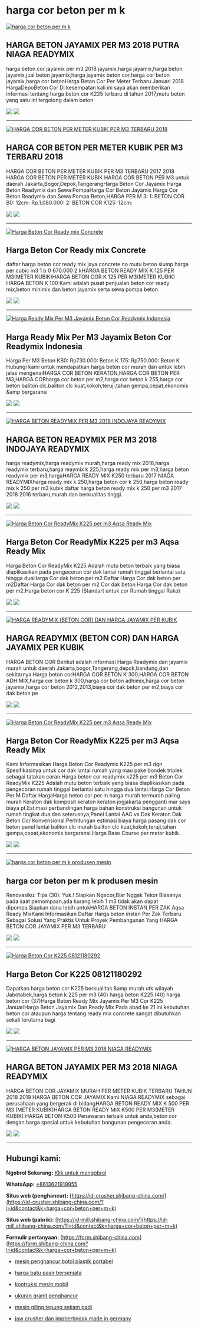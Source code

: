 # harga cor beton per m k

<a href="https://swt.shibang-china.com/?l=id&img&k=harga+cor+beton+per+m+k" target="_blank">![harga cor beton per m k](http://static.shibang-china.com/all-800x300/399.jpg)</a>

## HARGA BETON JAYAMIX PER M3 2018 PUTRA NIAGA READYMIX
harga beton cor jayamix per m3 2018 jayamix,harga jayamix,harga beton jayamix,jual beton jayamix,harga jayamix beton cor,harga cor beton jayamix,harga cor betonHarga Beton Cor Per Meter Terbaru Januari 2018 HargaDepoBeton Cor Di kesempatan kali ini saya akan memberikan informasi tentang harga beton cor K225 terbaru di tahun 2017,mutu beton yang satu ini tergolong dalam beton


<a href="https://whatsapp.shibangsoft.com/WhatsApp.php" target="_blank" title="WhatsApp">![](http://static.shibang-china.com/icon/whatsapp.png)</a> <a href="https://swt.shibang-china.com/?l=id&icon&k=harga+cor+beton+per+m+k" target="_blank">![](http://static.shibang-china.com/icon/chat-id.png)</a>

---

<a href="https://swt.shibang-china.com/?l=id&img&k=harga+cor+beton+per+m+k" target="_blank">![HARGA COR BETON PER METER KUBIK PER M3 TERBARU 2018](http://static.shibang-china.com/all-800x300/584.jpg)</a>

## HARGA COR BETON PER METER KUBIK PER M3 TERBARU 2018
HARGA COR BETON PER METER KUBIK PER M3 TERBARU 2017 2018 HARGA COR BETON PER METER KUBIK HARGA COR BETON PER M3 untuk daerah Jakarta,Bogor,Depok,TangerangHarga Beton Cor Jayamix Harga Beton Readymix dan Sewa PompaHarga Cor Beton Jayamix Harga Cor Beton Readymix dan Sewa Pompa Beton,HARGA PER M 3: 1: BETON COR B0: 12cm: Rp.1.080.000: 2: BETON COR K125: 12cm:


<a href="https://whatsapp.shibangsoft.com/WhatsApp.php" target="_blank" title="WhatsApp">![](http://static.shibang-china.com/icon/whatsapp.png)</a> <a href="https://swt.shibang-china.com/?l=id&icon&k=harga+cor+beton+per+m+k" target="_blank">![](http://static.shibang-china.com/icon/chat-id.png)</a>

---

<a href="https://swt.shibang-china.com/?l=id&img&k=harga+cor+beton+per+m+k" target="_blank">![Harga Beton Cor Ready mix Concrete](http://static.shibang-china.com/all-800x300/616.jpg)</a>

## Harga Beton Cor Ready mix Concrete
daftar harga beton cor ready mix jaya concrete no mutu beton slump harga per cubic m3 1 b 0 670.000 2 kHARGA BETON READY MIX K 125 PER M3(METER KUBIK)HARGA BETON COR K 125 PER M3(METER KUBIK) HARGA BETON K 100 Kami adalah pusat penjualan beton cor ready mix,beton minimix dan beton jayamix serta sewa pompa beton


<a href="https://whatsapp.shibangsoft.com/WhatsApp.php" target="_blank" title="WhatsApp">![](http://static.shibang-china.com/icon/whatsapp.png)</a> <a href="https://swt.shibang-china.com/?l=id&icon&k=harga+cor+beton+per+m+k" target="_blank">![](http://static.shibang-china.com/icon/chat-id.png)</a>

---

<a href="https://swt.shibang-china.com/?l=id&img&k=harga+cor+beton+per+m+k" target="_blank">![Harga Ready Mix Per M3 Jayamix Beton Cor Readymix Indonesia](http://static.shibang-china.com/all-800x300/125.jpg)</a>

## Harga Ready Mix Per M3 Jayamix Beton Cor Readymix Indonesia
Harga Per M3 Beton KB0: Rp730.000: Beton K 175: Rp750.000: Beton K Hubungi kami untuk mendapatkan harga beton cor murah dan untuk lebih jelas mengenaiHARGA COR BETON KERATON,HARGA COR BETON PER M3,HARGA CORharga cor beton per m2,harga cor beton k 255,harga cor beton baliton clc.baliton clc kuat,kokoh,teruji,tahan gempa,cepat,ekonomis &amp bergaransi


<a href="https://whatsapp.shibangsoft.com/WhatsApp.php" target="_blank" title="WhatsApp">![](http://static.shibang-china.com/icon/whatsapp.png)</a> <a href="https://swt.shibang-china.com/?l=id&icon&k=harga+cor+beton+per+m+k" target="_blank">![](http://static.shibang-china.com/icon/chat-id.png)</a>

---

<a href="https://swt.shibang-china.com/?l=id&img&k=harga+cor+beton+per+m+k" target="_blank">![HARGA BETON READYMIX PER M3 2018 INDOJAYA READYMIX](http://static.shibang-china.com/all-800x300/1434.jpg)</a>

## HARGA BETON READYMIX PER M3 2018 INDOJAYA READYMIX
harga readymix,harga readymix murah,harga ready mix 2018,harga readymix terbaru,harga reaymix k 225,harga ready mix per m3,harga beton readymix per m3,hargaHARGA READY MIX K250 terbaru 2017 NIAGA READYMIXharga ready mix k 250,harga beton cor k 250,harga beton ready mix k 250 per m3 kubik daftar harga beton ready mix k 250 per m3 2017 2018 2016 terbaru,murah dan berkualitas tinggi.


<a href="https://whatsapp.shibangsoft.com/WhatsApp.php" target="_blank" title="WhatsApp">![](http://static.shibang-china.com/icon/whatsapp.png)</a> <a href="https://swt.shibang-china.com/?l=id&icon&k=harga+cor+beton+per+m+k" target="_blank">![](http://static.shibang-china.com/icon/chat-id.png)</a>

---

<a href="https://swt.shibang-china.com/?l=id&img&k=harga+cor+beton+per+m+k" target="_blank">![Harga Beton Cor ReadyMix K225 per m3 Aqsa Ready Mix](http://static.shibang-china.com/all-800x300/216.jpg)</a>

## Harga Beton Cor ReadyMix K225 per m3 Aqsa Ready Mix
Harga Beton Cor ReadyMix K225 Adalah mutu beton terbaik yang biasa diaplikasikan pada pengecoran cor dak lantai rumah tinggal berlantai satu hingga duaHarga Cor dak beton per m2 Daftar Harga Cor dak beton per m2Daftar Harga Cor dak beton per m2 Cor dak beton Harga Cor dak beton per m2.Harga beton cor K 225 (Standart untuk cor Rumah tinggal Ruko)


<a href="https://whatsapp.shibangsoft.com/WhatsApp.php" target="_blank" title="WhatsApp">![](http://static.shibang-china.com/icon/whatsapp.png)</a> <a href="https://swt.shibang-china.com/?l=id&icon&k=harga+cor+beton+per+m+k" target="_blank">![](http://static.shibang-china.com/icon/chat-id.png)</a>

---

<a href="https://swt.shibang-china.com/?l=id&img&k=harga+cor+beton+per+m+k" target="_blank">![HARGA READYMIX (BETON COR) DAN HARGA JAYAMIX PER KUBIK](http://static.shibang-china.com/all-800x300/785.jpg)</a>

## HARGA READYMIX (BETON COR) DAN HARGA JAYAMIX PER KUBIK
HARGA BETON COR Berikut adalah informasi Harga Readymix dan jayamix murah untuk daerah Jakarta,bogor,Tangerang,depok,bandung,dan sekitarnya.Harga beton corHARGA COR BETON K 300,HARGA COR BETON ADHIMIX,harga cor beton k 300,harga cor beton adhimix,harga cor beton jayamix,harga cor beton 2012,2013,biaya cor dak beton per m2,biaya cor dak beton pe


<a href="https://whatsapp.shibangsoft.com/WhatsApp.php" target="_blank" title="WhatsApp">![](http://static.shibang-china.com/icon/whatsapp.png)</a> <a href="https://swt.shibang-china.com/?l=id&icon&k=harga+cor+beton+per+m+k" target="_blank">![](http://static.shibang-china.com/icon/chat-id.png)</a>

---

<a href="https://swt.shibang-china.com/?l=id&img&k=harga+cor+beton+per+m+k" target="_blank">![Harga Beton Cor ReadyMix K225 per m3 Aqsa Ready Mix](http://static.shibang-china.com/all-800x300/472.jpg)</a>

## Harga Beton Cor ReadyMix K225 per m3 Aqsa Ready Mix
Kami Informasikan Harga Beton Cor Readymix K225 per m3 dgn Spesifikasinya untuk cor dak lantai rumah yang mau pake bondek triplek sebagai tatakan coran.Harga beton cor readymix k225 per m3 Beton Cor ReadyMix K225 Adalah mutu beton terbaik yang biasa diaplikasikan pada pengecoran rumah tinggal berlantai satu hingga dua lantai.Harga Cor Beton Per M Daftar HargaHarga beton cor per m harga murah termurah paling murah Keraton dak komposit keraton keraton jogjakarta pengganti mar says biaya pt.Estimasi perbandingan harga bahan konstruksi bangunan untuk rumah tingkat dua dan seterusnya,Panel Lantai AAC vs Dak Keraton Dak Beton Cor Konvensional.Perhitungan estimasi biaya harga pasang dak cor beton panel lantai baliton clc murah baliton clc kuat,kokoh,teruji,tahan gempa,cepat,ekonomis bergaransi.Harga Base Course per meter kubik.


<a href="https://whatsapp.shibangsoft.com/WhatsApp.php" target="_blank" title="WhatsApp">![](http://static.shibang-china.com/icon/whatsapp.png)</a> <a href="https://swt.shibang-china.com/?l=id&icon&k=harga+cor+beton+per+m+k" target="_blank">![](http://static.shibang-china.com/icon/chat-id.png)</a>

---

<a href="https://swt.shibang-china.com/?l=id&img&k=harga+cor+beton+per+m+k" target="_blank">![harga cor beton per m k produsen mesin](http://static.shibang-china.com/all-800x300/1414.jpg)</a>

## harga cor beton per m k produsen mesin
Renovasiku: Tips (30): Yuk.! Siapkan Ngecor,Biar Nggak Tekor Biasanya pada saat pemompaan,ada kurang lebih 1 m3 tidak akan dapat dipompa.Siapkan dana lebih untukHARGA BETON INSTAN PER ZAK Aqsa Ready MixKami Informasikan Daftar Harga beton instan Per Zak Terbaru Sebagai Solusi Yang Praktis Untuk Proyek Pembangunan Yang HARGA BETON COR JAYAMIX PER M3 TERBARU


<a href="https://whatsapp.shibangsoft.com/WhatsApp.php" target="_blank" title="WhatsApp">![](http://static.shibang-china.com/icon/whatsapp.png)</a> <a href="https://swt.shibang-china.com/?l=id&icon&k=harga+cor+beton+per+m+k" target="_blank">![](http://static.shibang-china.com/icon/chat-id.png)</a>

---

<a href="https://swt.shibang-china.com/?l=id&img&k=harga+cor+beton+per+m+k" target="_blank">![Harga Beton Cor K225 08121180292](http://static.shibang-china.com/all-800x300/1422.jpg)</a>

## Harga Beton Cor K225 08121180292
Dapatkan harga beton cor K225 berkualitas &amp murah utk wilayah Jabotabek,harga beton k 225 per m3 (40) harga beton K225 (40) harga beton cor (37)Harga Beton Ready Mix Jayamix Per M3 Cor K225 JanuariHarga Beton Jayamix Dan Ready Mix Pada abad ke 21 ini kebutuhan beton cor ataupun harga tentang ready mix concrete sangat dibutuhkan sekali terutama bagi


<a href="https://whatsapp.shibangsoft.com/WhatsApp.php" target="_blank" title="WhatsApp">![](http://static.shibang-china.com/icon/whatsapp.png)</a> <a href="https://swt.shibang-china.com/?l=id&icon&k=harga+cor+beton+per+m+k" target="_blank">![](http://static.shibang-china.com/icon/chat-id.png)</a>

---

<a href="https://swt.shibang-china.com/?l=id&img&k=harga+cor+beton+per+m+k" target="_blank">![HARGA BETON JAYAMIX PER M3 2018 NIAGA READYMIX](http://static.shibang-china.com/all-800x300/1350.jpg)</a>

## HARGA BETON JAYAMIX PER M3 2018 NIAGA READYMIX
HARGA BETON COR JAYAMIX MURAH PER METER KUBIK TERBARU TAHUN 2018 2019 HARGA BETON COR JAYAMIX Kami NIAGA READYMIX sebagai perusahaan yang bergerak di bidangHARGA BETON READY MIX K 500 PER M3 (METER KUBIK)HARGA BETON READY MIX K500 PER M3(METER KUBIK) HARGA BETON K500 Penawaran terbaik untuk anda,beton cor dengan harga spesial untuk kebutuhan bangunan pengecoran anda.


<a href="https://whatsapp.shibangsoft.com/WhatsApp.php" target="_blank" title="WhatsApp">![](http://static.shibang-china.com/icon/whatsapp.png)</a> <a href="https://swt.shibang-china.com/?l=id&icon&k=harga+cor+beton+per+m+k" target="_blank">![](http://static.shibang-china.com/icon/chat-id.png)</a>

---
## Hubungi kami:

**Ngobrol Sekarang:** [Klik untuk mengobrol](https://swt.shibang-china.com?l=id&contact&k=harga+cor+beton+per+m+k)

**WhatsApp:**  [+8613621919955](https://whatsapp.shibangsoft.com/WhatsApp.php)

**Situs web (penghancur):** [https://id-crusher.shibang-china.com/](https://id-crusher.shibang-china.com/?l=id&contact&k=harga+cor+beton+per+m+k)

**Situs web (pabrik):** [https://id-mill.shibang-china.com/](https://id-mill.shibang-china.com/?l=id&contact&k=harga+cor+beton+per+m+k)

**Formulir pertanyaan:** [https://form.shibang-china.com](https://form.shibang-china.com?l=id&contact&k=harga+cor+beton+per+m+k)

* [mesin penghancur botol plastik portabel](../16/mesin%20penghancur%20botol%20plastik%20portabel.md)

* [harga batu pasir bersenjata](../20/harga%20batu%20pasir%20bersenjata.md)

* [kontruksi mesin mobil](../27/kontruksi%20mesin%20mobil.md)

* [ukuran granit penghancur](../30/ukuran%20granit%20penghancur.md)

* [mesin giling tepung sekam padi](../30/mesin%20giling%20tepung%20sekam%20padi.md)

* [jaw crusher dan impbertindak made in germany](../16/jaw%20crusher%20dan%20impbertindak%20made%20in%20germany.md)